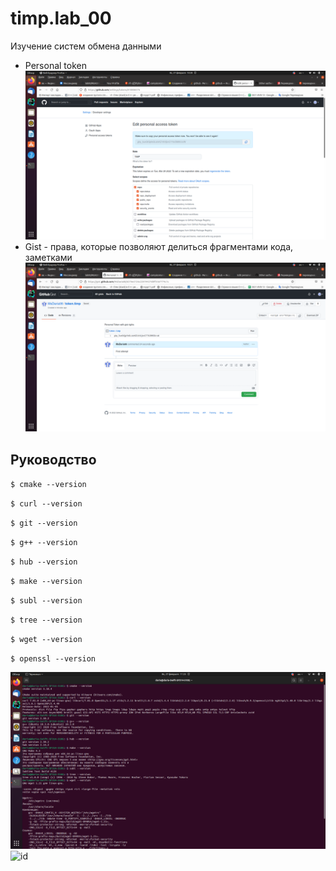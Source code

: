 # timp.lab_00
Изучение систем обмена данными 

- Personal token 
 ![id](https://github.com/MsDaria08/timp.lab_00/blob/main/%D0%A1%D0%BD%D0%B8%D0%BC%D0%BE%D0%BA%20%D1%8D%D0%BA%D1%80%D0%B0%D0%BD%D0%B0%20%D0%BE%D1%82%202022-02-27%2010-20-10.png)
- Gist - права, которые позволяют делиться фрагментами кода, заметками
![id](https://github.com/MsDaria08/timp.lab_00/blob/main/%D0%A1%D0%BD%D0%B8%D0%BC%D0%BE%D0%BA%20%D1%8D%D0%BA%D1%80%D0%B0%D0%BD%D0%B0%20%D0%BE%D1%82%202022-02-27%2010-21-57.png)


## Руководство

`$ cmake --version`

`$ curl --version`

`$ git --version`

`$ g++ --version`

`$ hub --version`

`$ make --version`

`$ subl --version`

`$ tree --version`

`$ wget --version`

`$ openssl --version`

![id](https://github.com/MsDaria08/timp.lab_00/blob/main/%D0%A1%D0%BD%D0%B8%D0%BC%D0%BE%D0%BA%20%D1%8D%D0%BA%D1%80%D0%B0%D0%BD%D0%B0%20%D0%BE%D1%82%202022-02-27%2011-23-45.png)
![id]()
